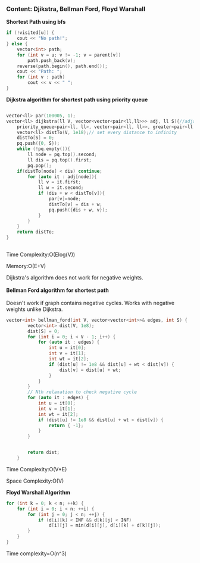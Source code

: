 ### Content: Djikstra, Bellman Ford, Floyd Warshall
**Shortest Path using bfs**
```cpp
if (!visited[u]) {
    cout << "No path!";
} else {
    vector<int> path;
    for (int v = u; v != -1; v = parent[v])
        path.push_back(v);
    reverse(path.begin(), path.end());
    cout << "Path: ";
    for (int v : path)
        cout << v << " ";
}

```

**Dijkstra algorithm for shortest path using priority queue**
```cpp

vector<ll> par(100005, 1);
vector<ll> dijkstra(ll V, vector<vector<pair<ll,ll>>> adj, ll S){//adjacency list contains the vertices that are connected along with the weight
    priority_queue<pair<ll, ll>, vector<pair<ll, ll>>, greater<pair<ll, ll>>> pq;
    vector<ll> distTo(V, 1e18);// set every distance to infinity
    distTo[S] = 0;
    pq.push({0, S});
    while (!pq.empty()){
        ll node = pq.top().second;
        ll dis = pq.top().first;
        pq.pop();
	if(distTo[node] < dis) continue;
        for (auto it : adj[node]){
            ll v = it.first;
            ll w = it.second;
            if (dis + w < distTo[v]){
                par[v]=node;
                distTo[v] = dis + w;
                pq.push({dis + w, v});
            }
        }
    }
    return distTo;
}
    
```
Time Complexity:O(Elog(V))

Memory:O(E+V)

Dijkstra's algorithm does not work for negative weights. 
<br><br>
**Bellman Ford algorithm for shortest path**
<br><br>
Doesn't work if graph contains negative cycles.
Works with negative weights unlike Dijkstra.
```cpp
vector<int> bellman_ford(int V, vector<vector<int>>& edges, int S) {
		vector<int> dist(V, 1e8);
		dist[S] = 0;
		for (int i = 0; i < V - 1; i++) {
			for (auto it : edges) {
				int u = it[0];
				int v = it[1];
				int wt = it[2];
				if (dist[u] != 1e8 && dist[u] + wt < dist[v]) {
					dist[v] = dist[u] + wt;
				}
			}
		}
		// Nth relaxation to check negative cycle
		for (auto it : edges) {
			int u = it[0];
			int v = it[1];
			int wt = it[2];
			if (dist[u] != 1e8 && dist[u] + wt < dist[v]) {
				return { -1};
			}
		}


		return dist;
	}
```
Time Complexity:O(V*E)

Space Complexity:O(V)<br>

**Floyd Warshall Algorithm**

```cpp
for (int k = 0; k < n; ++k) {
    for (int i = 0; i < n; ++i) {
        for (int j = 0; j < n; ++j) {
            if (d[i][k] < INF && d[k][j] < INF)
                d[i][j] = min(d[i][j], d[i][k] + d[k][j]); 
        }
    }
}

```
Time complexity=O(n^3)
